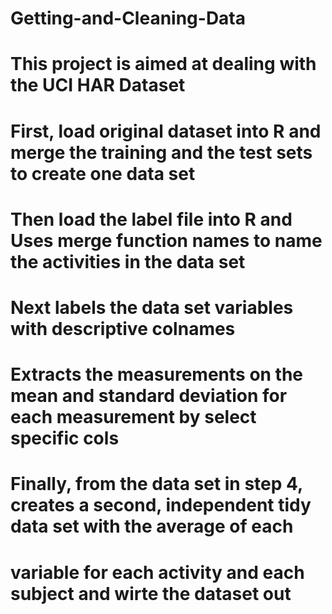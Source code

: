 # Getting-and-Cleaning-Data

# This project is aimed at dealing with the UCI HAR Dataset

# First, load original dataset into R and merge the training and the test sets to create one data set
# Then load the label file into R and Uses merge function names to name the activities in the data set
# Next labels the data set variables with descriptive colnames
# Extracts the measurements on the mean and standard deviation for each measurement by select specific cols
# Finally, from the data set in step 4, creates a second, independent tidy data set with the average of each 
# variable for each activity and each subject and wirte the dataset out

